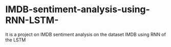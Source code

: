 # IMDB-sentiment-analysis-using-RNN-LSTM-
It is a project on IMDB sentiment analysis on the dataset IMDB using RNN of the LSTM
